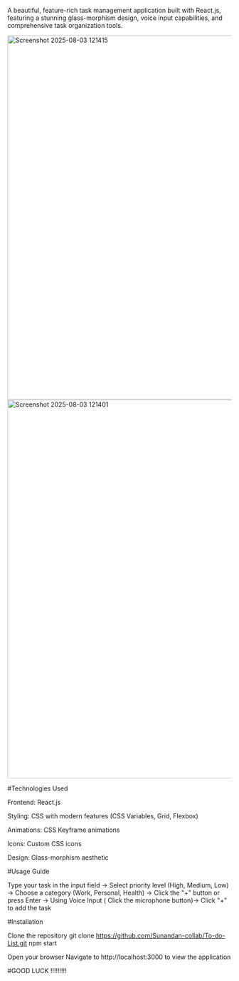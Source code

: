 A beautiful, feature-rich task management application built with React.js, featuring a stunning glass-morphism design, voice input capabilities, and comprehensive task organization tools.


<img width="1363" height="817" alt="Screenshot 2025-08-03 121415" src="https://github.com/user-attachments/assets/b7860930-aa82-4de8-9836-6466b48631c3" />
<img width="1479" height="849" alt="Screenshot 2025-08-03 121401" src="https://github.com/user-attachments/assets/a3e0f693-07a4-4eaf-b543-a70fb3d35f9c" />


#Technologies Used

Frontend: React.js

Styling: CSS with modern features (CSS Variables, Grid, Flexbox)

Animations: CSS Keyframe animations

Icons: Custom CSS icons

Design: Glass-morphism aesthetic


#Usage Guide

Type your task in the input field -> Select priority level (High, Medium, Low) -> Choose a category (Work, Personal, Health) -> Click the "+" button or press Enter -> Using Voice Input ( Click the microphone button)-> Click "+" to add the task


#Installation

Clone the repository
git clone https://github.com/Sunandan-collab/To-do-List.git
npm start

Open your browser
Navigate to http://localhost:3000 to view the application

#GOOD LUCK !!!!!!!!!

